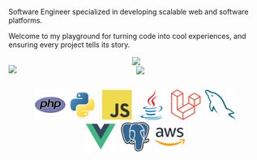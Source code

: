 Software Engineer specialized in developing scalable web and software platforms.

Welcome to my playground for turning code into cool experiences, and ensuring every project tells its story.

<div align="center" style="margin-bottom:30px">
<img height=200 align="center" src="https://media.giphy.com/media/v1.Y2lkPTc5MGI3NjExZmg5MmZiNmxxb3phZHE1aWtucmt2ZWQzY3pjYzgzd3dhNHo1dm5tNiZlcD12MV9pbnRlcm5hbF9naWZfYnlfaWQmY3Q9Zw/qgQUggAC3Pfv687qPC/giphy.gif" />
<div>
 <img height=200 align="left" src="https://streak-stats.demolab.com?user=monamoxie&theme=whatsapp-light" />

  <img height=200 align="center" src="https://github-readme-stats.vercel.app/api/top-langs/?username=monamoxie&langs_count=8&hide_progress=true&&hide=CSS,HTML,Blade,Dockerfile,SCSS,Procfile" />
</div>

<div style="margin:30px">
<img src="https://raw.githubusercontent.com/devicons/devicon/master/icons/php/php-original.svg" height="60" title="PHP" alt="PHP" width="60"/>
<img src="https://raw.githubusercontent.com/devicons/devicon/master/icons/python/python-original.svg" title="Python" alt="Python" width="60" height="60"/>&nbsp;
<img src="https://raw.githubusercontent.com/devicons/devicon/master/icons/javascript/javascript-original.svg" title="JavaScript" alt="JavaScript" width="60" height="60"/>&nbsp;
<img src="https://raw.githubusercontent.com/devicons/devicon/master/icons/java/java-original.svg" title="Java" alt="Java" width="60" height="60"/>&nbsp;
<img src="https://raw.githubusercontent.com/devicons/devicon/master/icons/laravel/laravel-original.svg" title="Laravel" alt="Laravel" width="60" height="60"/>&nbsp;
<img src="https://raw.githubusercontent.com/devicons/devicon/master/icons/mysql/mysql-original.svg" title="MySQL" alt="MySQL"  width="60" height="60"/>&nbsp;
<img src="https://raw.githubusercontent.com/devicons/devicon/master/icons/vuejs/vuejs-original.svg" title="VueJs" alt="VueJs"   width="60" height="60"/>&nbsp;
<img src="https://raw.githubusercontent.com/devicons/devicon/master/icons/postgresql/postgresql-original.svg" title="PostgresSql" alt="PostgreSql"  width="60" height="60"/>&nbsp;
<img src="https://raw.githubusercontent.com/devicons/devicon/master/icons/amazonwebservices/amazonwebservices-original-wordmark.svg" title="Amazon Web Services" alt="Amazon Web Services"  width="60" height="60"/>&nbsp;
</div>

 
</div>